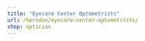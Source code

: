 ```yaml
---
title: "Eyecare Center Optometrists"
url: /herndon/eyecare-center-optometrists/
shop: optician
---
```

